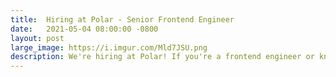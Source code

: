 ```yaml
---
title:  Hiring at Polar - Senior Frontend Engineer
date:   2021-05-04 08:00:00 -0800
layout: post
large_image: https://i.imgur.com/Mld7JSU.png
description: We're hiring at Polar! If you're a frontend engineer or know a frontend engineer interested in a startup, reach out to us!
---
```

